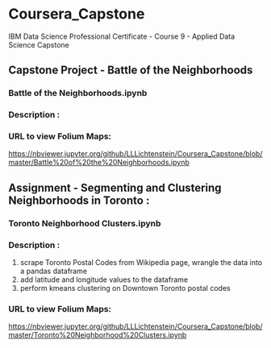 # Coursera_Capstone
IBM Data Science Professional Certificate - Course 9 - Applied Data Science Capstone

## Capstone Project - Battle of the Neighborhoods
### Battle of the Neighborhoods.ipynb

### Description :

### URL to view Folium Maps:
https://nbviewer.jupyter.org/github/LLLichtenstein/Coursera_Capstone/blob/master/Battle%20of%20the%20Neighborhoods.ipynb

## Assignment - Segmenting and Clustering Neighborhoods in Toronto :
### Toronto Neighborhood Clusters.ipynb

### Description :
1. scrape Toronto Postal Codes from Wikipedia page, wrangle the data into a pandas dataframe
2. add latitude and longitude values to the dataframe
3. perform kmeans clustering on Downtown Toronto postal codes

### URL to view Folium Maps:
https://nbviewer.jupyter.org/github/LLLichtenstein/Coursera_Capstone/blob/master/Toronto%20Neighborhood%20Clusters.ipynb
